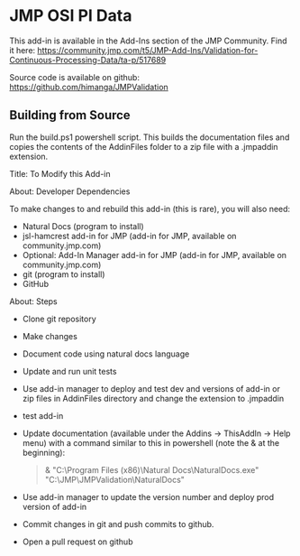 # JMP OSI PI Data
This add-in is available in the Add-Ins section of the JMP Community.  Find it here:
https://community.jmp.com/t5/JMP-Add-Ins/Validation-for-Continuous-Processing-Data/ta-p/517689

Source code is available on github:
https://github.com/himanga/JMPValidation

## Building from Source
Run the build.ps1 powershell script.  This builds the documentation files and copies the contents of the AddinFiles folder to a zip file with a .jmpaddin extension.

Title: To Modify this Add-in

About: Developer Dependencies

To make changes to and rebuild this add-in (this is rare), you will also need:

- Natural Docs (program to install)
- jsl-hamcrest add-in for JMP (add-in for JMP, available on community.jmp.com)
- Optional: Add-In Manager add-in for JMP (add-in for JMP, available on community.jmp.com)
- git (program to install)
- GitHub

About: Steps

- Clone git repository
- Make changes
- Document code using natural docs language
- Update and run unit tests
- Use add-in manager to deploy and test dev and versions of add-in or zip files in AddinFiles directory and change the extension to .jmpaddin
- test add-in
- Update documentation (available under the Addins -> ThisAddIn -> Help menu) with a command similar to this in powershell (note the & at the beginning):
  > & "C:\Program Files (x86)\Natural Docs\NaturalDocs.exe" "C:\JMP\JMPValidation\NaturalDocs"

- Use add-in manager to update the version number and deploy prod version of add-in
- Commit changes in git and push commits to github.
- Open a pull request on github

